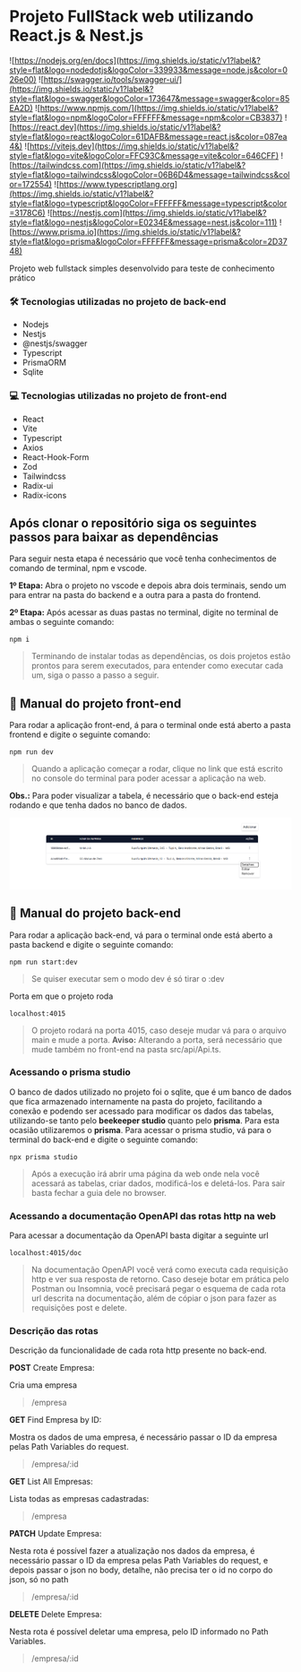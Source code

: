 # Projeto FullStack web utilizando React.js & Nest.js
![https://nodejs.org/en/docs](https://img.shields.io/static/v1?label&?style=flat&logo=nodedotjs&logoColor=339933&message=node.js&color=026e00)
![https://swagger.io/tools/swagger-ui/](https://img.shields.io/static/v1?label&?style=flat&logo=swagger&logoColor=173647&message=swagger&color=85EA2D)
![https://www.npmjs.com/](https://img.shields.io/static/v1?label&?style=flat&logo=npm&logoColor=FFFFFF&message=npm&color=CB3837)
![https://react.dev](https://img.shields.io/static/v1?label&?style=flat&logo=react&logoColor=61DAFB&message=react.js&color=087ea4&)
![https://vitejs.dev](https://img.shields.io/static/v1?label&?style=flat&logo=vite&logoColor=FFC93C&message=vite&color=646CFF)
![https://tailwindcss.com](https://img.shields.io/static/v1?label&?style=flat&logo=tailwindcss&logoColor=06B6D4&message=tailwindcss&color=172554)
![https://www.typescriptlang.org](https://img.shields.io/static/v1?label&?style=flat&logo=typescript&logoColor=FFFFFF&message=typescript&color=3178C6)
![https://nestjs.com](https://img.shields.io/static/v1?label&?style=flat&logo=nestjs&logoColor=E0234E&message=nest.js&color=111)
![https://www.prisma.io](https://img.shields.io/static/v1?label&?style=flat&logo=prisma&logoColor=FFFFFF&message=prisma&color=2D3748)

Projeto web fullstack simples desenvolvido para teste de conhecimento prático

### 🛠 Tecnologias utilizadas no projeto de back-end
- Nodejs 
- Nestjs 
- @nestjs/swagger
- Typescript 
- PrismaORM 
- Sqlite

### 💻 Tecnologias utilizadas no projeto de front-end
- React 
- Vite 
- Typescript 
- Axios 
- React-Hook-Form 
- Zod 
- Tailwindcss
- Radix-ui
- Radix-icons

## Após clonar o repositório siga os seguintes passos para baixar as dependências
Para seguir nesta etapa é necessário que você tenha conhecimentos de comando de terminal, npm e vscode.

**1º Etapa:** Abra o projeto no vscode e depois abra dois terminais, sendo um para entrar na pasta do backend e a outra para a pasta do frontend.

**2º Etapa:** Após acessar as duas pastas no terminal, digite no terminal de ambas o seguinte comando:
```
npm i
```
> Terminando de instalar todas as dependências, os dois projetos estão prontos para serem executados, para entender como executar cada um, siga o passo a passo a seguir.

## 📙 Manual do projeto front-end
Para rodar a aplicação front-end, á para o terminal onde está aberto a pasta frontend e digite o seguinte comando: 
```
npm run dev
```
> Quando a aplicação começar a rodar, clique no link que está escrito no console do terminal para poder acessar a aplicação na web.

**Obs.:** Para poder visualizar a tabela, é necessário que o back-end esteja rodando e que tenha dados no banco de dados.


<img align="center" alt="Print da aplicação front-end" src="https://github.com/Marlinsk/desafio-dev-fullstack-jr/blob/main/.github/Print%20recortado%20da%20aplica%C3%A7%C3%A3o%20front-end.png">

## 📙 Manual do projeto back-end
Para rodar a aplicação back-end, vá para o terminal onde está aberto a pasta backend e digite o seguinte comando:
```
npm run start:dev
```
> Se quiser executar sem o modo dev é só tirar o :dev

Porta em que o projeto roda
```
localhost:4015
```
> O projeto rodará na porta 4015, caso deseje mudar vá para o arquivo main e mude a porta. **Aviso:** Alterando a porta, será necessário que mude também no front-end na pasta src/api/Api.ts. 

### Acessando o prisma studio
O banco de dados utilizado no projeto foi o sqlite, que é um banco de dados que fica armazenado internamente na pasta do projeto, facilitando a conexão e podendo ser acessado para modificar os dados das tabelas, utilizando-se tanto pelo **beekeeper studio** quanto pelo **prisma**. Para esta ocasião utilizaremos o **prisma**.
Para acessar o prisma studio, vá para o terminal do back-end e digite o seguinte comando:
```
npx prisma studio
```
> Após a execução irá abrir uma página da web onde nela você acessará as tabelas, criar dados, modificá-los e deletá-los. Para sair basta fechar a guia dele no browser.

### Acessando a documentação OpenAPI das rotas http na web
Para acessar a documentação da OpenAPI basta digitar a seguinte url
```
localhost:4015/doc
```
> Na documentação OpenAPI você verá como executa cada requisição http e ver sua resposta de retorno. Caso deseje botar em prática pelo Postman ou Insomnia, você precisará pegar o esquema de cada rota url descrita na documentação, além de cópiar o json para fazer as requisições post e delete.

### Descrição das rotas
Descrição da funcionalidade de cada rota http presente no back-end.

**POST** Create Empresa:

Cria uma empresa

> /empresa

**GET** Find Empresa by ID:

Mostra os dados de uma empresa, é necessário passar o ID da empresa pelas Path Variables do request.

> /empresa/:id

**GET** List All Empresas:

Lista todas as empresas cadastradas:

> /empresa

**PATCH** Update Empresa:

Nesta rota é possível fazer a atualização nos dados da empresa, é necessário passar o ID da empresa pelas Path Variables do request, e depois passar o json no body, detalhe, não precisa ter o id no corpo do json, só no path

> /empresa/:id

**DELETE** Delete Empresa:

Nesta rota é possível deletar uma empresa, pelo ID informado no Path Variables.

> /empresa/:id

